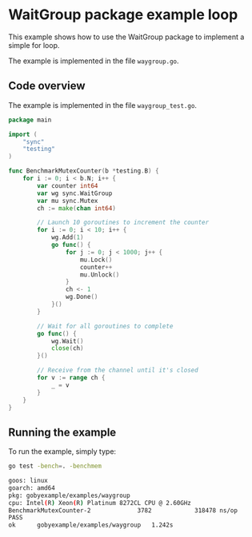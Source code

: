 # WaitGroup package example loop

This example shows how to use the WaitGroup package to implement a simple for loop.

The example is implemented in the file `waygroup.go`.


## Code overview

The example is implemented in the file `waygroup_test.go`.

```go
package main

import (
	"sync"
	"testing"
)

func BenchmarkMutexCounter(b *testing.B) {
	for i := 0; i < b.N; i++ {
		var counter int64
		var wg sync.WaitGroup
		var mu sync.Mutex
		ch := make(chan int64)

		// Launch 10 goroutines to increment the counter
		for i := 0; i < 10; i++ {
			wg.Add(1)
			go func() {
				for j := 0; j < 1000; j++ {
					mu.Lock()
					counter++
					mu.Unlock()
				}
				ch <- 1
				wg.Done()
			}()
		}

		// Wait for all goroutines to complete
		go func() {
			wg.Wait()
			close(ch)
		}()

		// Receive from the channel until it's closed
		for v := range ch {
			_ = v
		}
	}
}

```

## Running the example

To run the example, simply type:

```bash
go test -bench=. -benchmem

goos: linux
goarch: amd64
pkg: gobyexample/examples/waygroup
cpu: Intel(R) Xeon(R) Platinum 8272CL CPU @ 2.60GHz
BenchmarkMutexCounter-2             3782            318478 ns/op             636 B/op         15 allocs/op
PASS
ok      gobyexample/examples/waygroup   1.242s
```
